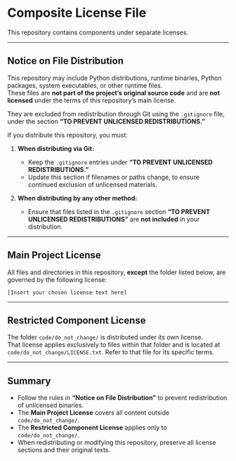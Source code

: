 # Composite License File

This repository contains components under separate licenses.

---

## Notice on File Distribution

This repository may include Python distributions, runtime binaries, Python packages, system executables, or other runtime files.  
These files are **not part of the project’s original source code** and are **not licensed** under the terms of this repository’s main license.

They are excluded from redistribution through Git using the `.gitignore` file, under the section **“TO PREVENT UNLICENSED REDISTRIBUTIONS.”**

If you distribute this repository, you must:

1. **When distributing via Git:**
   - Keep the `.gitignore` entries under **“TO PREVENT UNLICENSED REDISTRIBUTIONS.”**
   - Update this section if filenames or paths change, to ensure continued exclusion of unlicensed materials.

2. **When distributing by any other method:**
   - Ensure that files listed in the `.gitignore` section **“TO PREVENT UNLICENSED REDISTRIBUTIONS”** are **not included** in your distribution.

---

## Main Project License

All files and directories in this repository, **except** the folder listed below, are governed by the following license:

```
[Insert your chosen license text here]
```

---

## Restricted Component License

The folder `code/do_not_change/` is distributed under its own license.  
That license applies exclusively to files within that folder and is located at
`code/do_not_change/LICENSE.txt`. Refer to that file for its specific terms.

---

## Summary

- Follow the rules in **“Notice on File Distribution”** to prevent redistribution of unlicensed binaries.  
- The **Main Project License** covers all content outside `code/do_not_change/`.  
- The **Restricted Component License** applies only to `code/do_not_change/`.  
- When redistributing or modifying this repository, preserve all license sections and their original texts.
